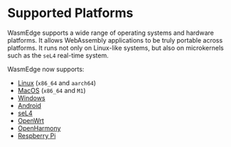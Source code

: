 # Supported Platforms

WasmEdge supports a wide range of operating systems and hardware platforms.
It allows WebAssembly applications to be truly portable across platforms.
It runs not only on Linux-like systems, but also on microkernels such as the `seL4` real-time system.

WasmEdge now supports:

* [Linux](../contribute/build_from_src/linux.md) (`x86_64` and `aarch64`)
* [MacOS](../contribute/build_from_src/macos.md) (`x86_64` and `M1`)
* [Windows](../contribute/build_from_src/windows.md)
* [Android](../contribute/build_from_src/android.md)
* [seL4](../contribute/build_from_src/sel4.md)
* [OpenWrt](../contribute/build_from_src/openwrt.md)
* [OpenHarmony](../contribute/build_from_src/openharmony.md)
* [Respberry Pi](../contribute/build_from_src/raspberrypi.md)
